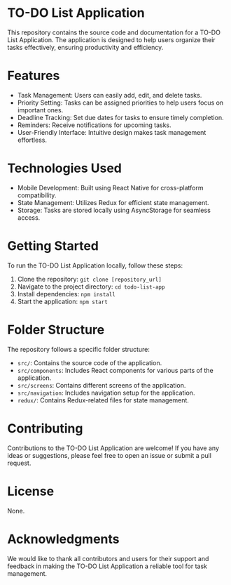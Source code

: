 # TO-DO List Application

This repository contains the source code and documentation for a TO-DO List Application. The application is designed to help users organize their tasks effectively, ensuring productivity and efficiency.

# Features

- Task Management: Users can easily add, edit, and delete tasks.
- Priority Setting: Tasks can be assigned priorities to help users focus on important ones.
- Deadline Tracking: Set due dates for tasks to ensure timely completion.
- Reminders: Receive notifications for upcoming tasks.
- User-Friendly Interface: Intuitive design makes task management effortless.

# Technologies Used

- Mobile Development: Built using React Native for cross-platform compatibility.
- State Management: Utilizes Redux for efficient state management.
- Storage: Tasks are stored locally using AsyncStorage for seamless access.

# Getting Started

To run the TO-DO List Application locally, follow these steps:

1. Clone the repository: `git clone [repository_url]`
2. Navigate to the project directory: `cd todo-list-app`
3. Install dependencies: `npm install`
4. Start the application: `npm start`

# Folder Structure

The repository follows a specific folder structure:

- `src/`: Contains the source code of the application.
- `src/components`: Includes React components for various parts of the application.
- `src/screens`: Contains different screens of the application.
- `src/navigation`: Includes navigation setup for the application.
- `redux/`: Contains Redux-related files for state management.

# Contributing

Contributions to the TO-DO List Application are welcome! If you have any ideas or suggestions, please feel free to open an issue or submit a pull request.

# License

None.

# Acknowledgments

We would like to thank all contributors and users for their support and feedback in making the TO-DO List Application a reliable tool for task management.
